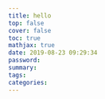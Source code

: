 ```yaml
---
title: hello
top: false
cover: false
toc: true
mathjax: true
date: 2019-08-23 09:29:34
password:
summary:
tags:
categories:
---
```


